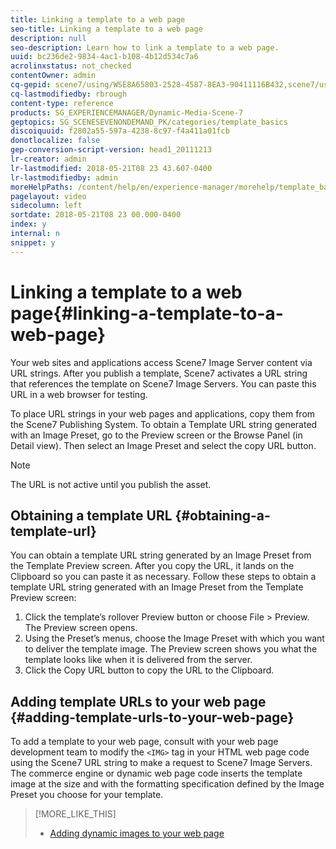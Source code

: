 ```yaml
---
title: Linking a template to a web page
seo-title: Linking a template to a web page
description: null
seo-description: Learn how to link a template to a web page.
uuid: bc236de2-9834-4ac1-b108-4b12d534c7a6
acrolinxstatus: not_checked
contentOwner: admin
cq-gepid: scene7/using/WSE8A65803-2528-4587-8EA3-90411116B432,scene7/using/WSCE1F92BE-81C0-4445-8A53-863C9EBD1DBF,scene7/using/WS79C7CD47-A333-47d6-BE81-52635364A625
cq-lastmodifiedby: rbrough
content-type: reference
products: SG_EXPERIENCEMANAGER/Dynamic-Media-Scene-7
geptopics: SG_SCENESEVENONDEMAND_PK/categories/template_basics
discoiquuid: f2802a55-597a-4238-8c97-f4a411a01fcb
donotlocalize: false
gep-conversion-script-version: head1_20111213
lr-creator: admin
lr-lastmodified: 2018-05-21T08 23 43.607-0400
lr-lastmodifiedby: admin
moreHelpPaths: /content/help/en/experience-manager/morehelp/template_basics;/content/help/en/experience-manager/morehelp/template_basics
pagelayout: video
sidecolumn: left
sortdate: 2018-05-21T08 23 00.000-0400
index: y
internal: n
snippet: y
---
```


# Linking a template to a web page{#linking-a-template-to-a-web-page}

Your web sites and applications access Scene7 Image Server content via URL strings. After you publish a template, Scene7 activates a URL string that references the template on Scene7 Image Servers. You can paste this URL in a web browser for testing.

To place URL strings in your web pages and applications, copy them from the Scene7 Publishing System. To obtain a Template URL string generated with an Image Preset, go to the Preview screen or the Browse Panel (in Detail view). Then select an Image Preset and select the copy URL button.

>[!NOTE]
>
>The URL is not active until you publish the asset.

## Obtaining a template URL {#obtaining-a-template-url}

You can obtain a template URL string generated by an Image Preset from the Template Preview screen. After you copy the URL, it lands on the Clipboard so you can paste it as necessary. Follow these steps to obtain a template URL string generated with an Image Preset from the Template Preview screen:

1. Click the template’s rollover Preview button or choose File &gt; Preview. The Preview screen opens.
1. Using the Preset’s menus, choose the Image Preset with which you want to deliver the template image. The Preview screen shows you what the template looks like when it is delivered from the server.
1. Click the Copy URL button to copy the URL to the Clipboard.

## Adding template URLs to your web page {#adding-template-urls-to-your-web-page}

To add a template to your web page, consult with your web page development team to modify the `<IMG>` tag in your HTML web page code using the Scene7 URL string to make a request to Scene7 Image Servers. The commerce engine or dynamic web page code inserts the template image at the size and with the formatting specification defined by the Image Preset you choose for your template.

>[!MORE_LIKE_THIS]
>
>* [Adding dynamic images to your web page](linking-urls-web-application.md#adding_dynamic_images_to_your_web_page)
